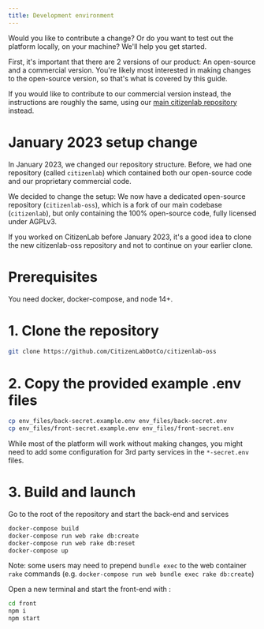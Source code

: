 ```yaml
---
title: Development environment
---
```


Would you like to contribute a change? Or do you want to test out the platform locally, on your machine? We'll help you get started.

First, it's important that there are 2 versions of our product: An open-source and a commercial version. You're likely most interested in making changes to the open-source version, so that's what is covered by this guide.

If you would like to contribute to our commercial version instead, the instructions are roughly the same, using our [main citizenlab repository](https://github.com/CitizenLabDotCo/citizenlab) instead.
# January 2023 setup change

In January 2023, we changed our repository structure. Before, we had one repository (called `citizenlab`) which contained both our open-source code and our proprietary commercial code.

We decided to change the setup: We now have a dedicated open-source repository (`citizenlab-oss`), which is a fork of our main codebase (`citizenlab`), but only containing the 100% open-source code, fully licensed under AGPLv3.

If you worked on CitizenLab before January 2023, it's a good idea to clone the new citizenlab-oss repository and not to continue on your earlier clone.
# Prerequisites

You need docker, docker-compose, and node 14+.

# 1. Clone the repository
```bash
git clone https://github.com/CitizenLabDotCo/citizenlab-oss
```

# 2. Copy the provided example .env files

```bash
cp env_files/back-secret.example.env env_files/back-secret.env
cp env_files/front-secret.example.env env_files/front-secret.env
```
While most of the platform will work without making changes, you might need to add some configuration for 3rd party services in the `*-secret.env` files.

# 3. Build and launch

Go to the root of the repository and start the back-end and services
```bash
docker-compose build
docker-compose run web rake db:create
docker-compose run web rake db:reset
docker-compose up
```
Note: some users may need to prepend `bundle exec` to the web container `rake` commands (e.g. `docker-compose run web bundle exec rake db:create`)

Open a new terminal and start the front-end with :
```bash
cd front
npm i
npm start
```
